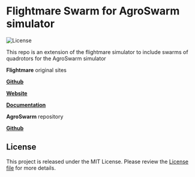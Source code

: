# Flightmare Swarm for AgroSwarm simulator

![License](https://img.shields.io/badge/License-MIT-blue.svg)

This repo is an extension of the flightmare simulator to include swarms of quadrotors for the
AgroSwarm simulator

**Flightmare** original sites

**[Github](https://github.com/uzh-rpg/flightmare)**

**[Website](https://uzh-rpg.github.io/flightmare/)**

**[Documentation](https://flightmare.readthedocs.io/)** 

**AgroSwarm** repository

**[Github](https://github.com/CSCarbone07/roma_quad_ai)**

## License
This project is released under the MIT License. Please review the [License file](LICENSE) for more details.
